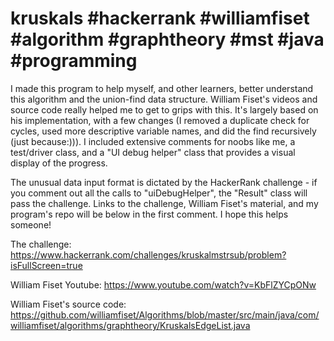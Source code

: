 # kruskals #hackerrank #williamfiset #algorithm #graphtheory #mst #java #programming

I made this program to help myself, and other learners, better understand this algorithm and the union-find data structure. William Fiset's videos and source code really helped me to get to grips with this. It's largely based on his implementation, with a few changes (I removed a duplicate check for cycles, used more descriptive variable names, and did the find recursively (just because:))). I included extensive comments for noobs like me, a test/driver class, and a "UI debug helper" class that provides a visual display of the progress.

The unusual data input format is dictated by the HackerRank challenge - if you comment out all the calls to "uiDebugHelper", the "Result" class will pass the challenge. Links to the challenge, William Fiset's material, and my program's repo will be below in the first comment. I hope this helps someone!

The challenge: https://www.hackerrank.com/challenges/kruskalmstrsub/problem?isFullScreen=true

William Fiset Youtube: https://www.youtube.com/watch?v=KbFlZYCpONw

William Fiset's source code: https://github.com/williamfiset/Algorithms/blob/master/src/main/java/com/williamfiset/algorithms/graphtheory/KruskalsEdgeList.java
